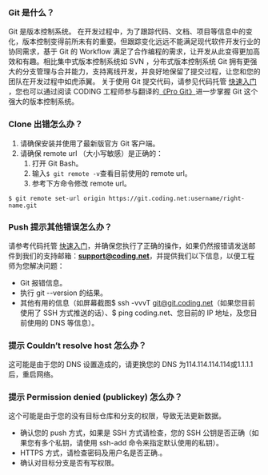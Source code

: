 ### Git 是什么？
Git 是版本控制系统。
在开发过程中，为了跟踪代码、文档、项目等信息中的变化，版本控制变得前所未有的重要。但跟踪变化远远不能满足现代软件开发行业的协同需求，基于 Git 的 Workflow 满足了合作编程的需求，让开发从此变得更加高效和有趣。相比集中式版本控制系统如 SVN ，分布式版本控制系统 Git 拥有更强大的分支管理与合并能力，支持离线开发，并良好地保留了提交过程，让您和您的团队在开发过程中如虎添翼。
关于使用 Git 提交代码，请参见代码托管 [快速入门](https://cloud.tencent.com/document/product/1112/36433) ，您也可以通过阅读 CODING 工程师参与翻译的[《Pro Git》](https://git-scm.com/book/zh/v2)进一步掌握 Git 这个强大的版本控制系统。

### Clone 出错怎么办？
1. 请确保安装并使用了最新版官方 Git 客户端。
2. 请确保 remote url （大小写敏感）是正确的：
	1. 打开 Git Bash。 
	2. 输入`$ git remote -v`查看目前使用的 remote url。
	3. 参考下方命令修改 remote url。
```
$ git remote set-url origin https://git.coding.net:username/right-name.git
```

### Push 提示其他错误怎么办？
请参考代码托管 [快速入门](https://cloud.tencent.com/document/product/1112/36433)，并确保您执行了正确的操作，如果仍然报错请发送邮件到我们的支持邮箱：<strong>support@coding.net</strong>，并提供我们以下信息，以便工程师为您解决问题：
- Git 报错信息。
- 执行 git --version 的结果。
- 其他有用的信息（如屏幕截图$ ssh -vvvT git@git.coding.net（如果您目前使用了 SSH 方式推送的话）、$ ping coding.net、您目前的 IP 地址，及您目前使用的 DNS 等信息）。

### 提示 Couldn’t resolve host 怎么办？
这可能是由于您的 DNS 设置造成的，请更换您的 DNS 为114.114.114.114或1.1.1.1后，重启网络。

### 提示 Permission denied (publickey) 怎么办？
这个可能是由于您的没有目标仓库和分支的权限，导致无法更新数据。
- 确认您的 push 方式，如果是 SSH 方式请检查，您的 SSH 公钥是否正确（如果您有多个私钥，请使用 ssh-add 命令来指定默认使用的私钥）。
- HTTPS 方式，请检查密码及用户名是否正确.。
- 确认对目标分支是否有写权限。
